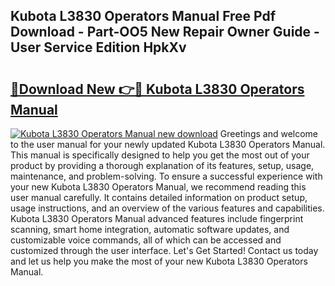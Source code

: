 ## Kubota L3830 Operators Manual Free Pdf Download - Part-OO5 New Repair Owner Guide - User Service Edition HpkXv

# <h2><a href="http://bc89588.oget.top/?id=Kubota+L3830+Operators+Manual">🔗Download New 👉🔴 Kubota L3830 Operators Manual</a></h2>

[![Kubota L3830 Operators Manual new download](https://i.imgur.com/5g1atiW.png)](http://bc89588.oget.top/?id=Kubota+L3830+Operators+Manual)
Greetings and welcome to the user manual for your newly updated Kubota L3830 Operators Manual. This manual is specifically designed to help you get the most out of your product by providing a thorough explanation of its features, setup, usage, maintenance, and problem-solving. To ensure a successful experience with your new Kubota L3830 Operators Manual, we recommend reading this user manual carefully. It contains detailed information on product setup, usage instructions, and an overview of the various features and capabilities. Kubota L3830 Operators Manual advanced features include fingerprint scanning, smart home integration, automatic software updates, and customizable voice commands, all of which can be accessed and customized through the user interface. Let's Get Started! Contact us today and let us help you make the most of your new Kubota L3830 Operators Manual.
